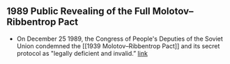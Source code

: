## 1989 Public Revealing of the Full Molotov–Ribbentrop Pact
- On December 25 1989, the Congress of People's Deputies of the Soviet Union condemned the [[1939 Molotov–Ribbentrop Pact]] and its secret protocol as "legally deficient and invalid.” [link](https://www.nytimes.com/1989/12/25/world/upheaval-east-soviet-congress-condemns-39-pact-that-led-annexation-baltics.html)